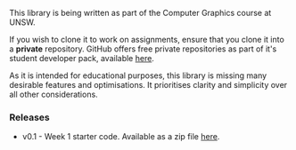 This library is being written as part of the Computer Graphics course at UNSW.

If you wish to clone it to work on assignments, ensure that you clone it into a **private** repository. GitHub offers free private repositories as part of it's student developer pack, available [here](https://education.github.com/pack).

As it is intended for educational purposes, this library is missing many desirable features and optimisations. It prioritises clarity and simplicity over all other considerations.

### Releases

 * v0.1 - Week 1 starter code. Available as a zip file [here](https://github.com/robeverest/UNSWgraph/archive/v0.1.zip).